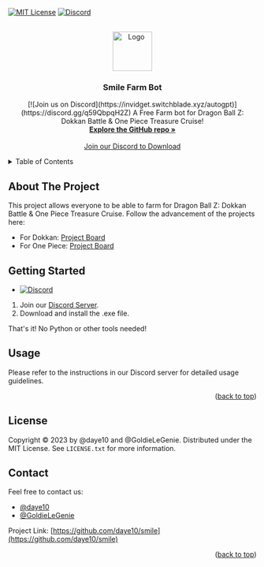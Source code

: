 <a name="readme-top"></a>

<!-- PROJECT SHIELDS -->
[![MIT License][license-shield]][license-url]
[![Discord][discord-shield]][discord-url]

<!-- PROJECT LOGO -->
<br />
<div align="center">
  <img src="images/logo.png" alt="Logo" width="80" height="80">
  <h3 align="center">Smile Farm Bot</h3>
  <p align="center">
    [![Join us on Discord](https://invidget.switchblade.xyz/autogpt)](https://discord.gg/q59QbpqH2Z)
    A Free Farm bot for Dragon Ball Z: Dokkan Battle & One Piece Treasure Cruise!
    <br />
    <strong><a href="https://github.com/daye10/smile">Explore the GitHub repo »</a></strong>
    <br />
    <br />
    <a href="https://discord.com/invite/q59QbpqH2Z">Join our Discord to Download</a>
  </p>
</div>

<!-- TABLE OF CONTENTS -->
<details>
  <summary>Table of Contents</summary>
  <ol>
    <li><a href="#about-the-project">About The Project</a></li>
    <li><a href="#getting-started">Getting Started</a></li>
    <li><a href="#usage">Usage</a></li>
    <li><a href="#license">License</a></li>
    <li><a href="#contact">Contact</a></li>
  </ol>
</details>

<!-- ABOUT THE PROJECT -->
## About The Project

This project allows everyone to be able to farm for Dragon Ball Z: Dokkan Battle & One Piece Treasure Cruise. Follow the advancement of the projects here:
- For Dokkan: [Project Board](https://github.com/users/daye10/projects/1)
- For One Piece: [Project Board](https://github.com/users/daye10/projects/2)

<!-- GETTING STARTED -->
## Getting Started
* [![Discord][discord-shield]][discord-url]
1. Join our [Discord Server](https://discord.com/invite/q59QbpqH2Z).
2. Download and install the .exe file.

That's it! No Python or other tools needed!

<!-- USAGE -->
## Usage

Please refer to the instructions in our Discord server for detailed usage guidelines.

<p align="right">(<a href="#readme-top">back to top</a>)</p>

<!-- LICENSE -->
## License

Copyright © 2023 by @daye10 and @GoldieLeGenie. Distributed under the MIT License. See `LICENSE.txt` for more information.

<!-- CONTACT -->
## Contact

Feel free to contact us:
- [@daye10](https://github.com/daye10)
- [@GoldieLeGenie](https://github.com/GoldieLeGenie)

Project Link: [https://github.com/daye10/smile](https://github.com/daye10/smile)

<p align="right">(<a href="#readme-top">back to top</a>)</p>

<!-- MARKDOWN LINKS & IMAGES -->
[license-shield]: https://img.shields.io/github/license/daye10/smile.svg?style=for-the-badge
[license-url]: https://github.com/daye10/smile/blob/master/LICENSE.txt
[discord-shield]: https://img.shields.io/badge/Discord-7289DA?style=for-the-badge&logo=discord&logoColor=white
[discord-url]: https://discord.com/invite/q59QbpqH2Z
